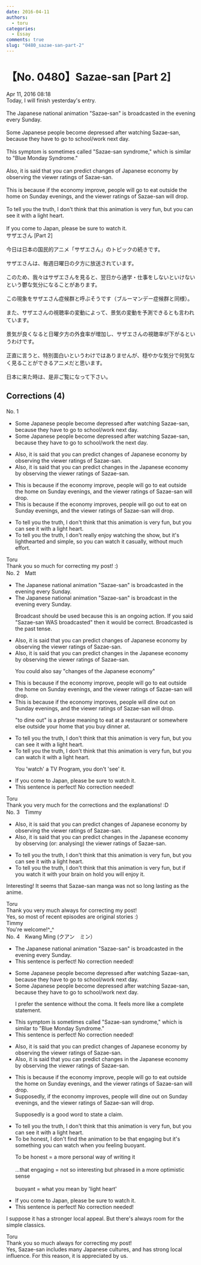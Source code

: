 ```yaml
---
date: 2016-04-11
authors:
  - toru
categories:
  - Essay
comments: true
slug: "0480_sazae-san-part-2"
---
```


# 【No. 0480】Sazae-san [Part 2]
<div class="date">Apr 11, 2016 08:18</div>
<div id="post"><div id="body_show_ori">
Today, I will finish yesterday's entry.<br/><br/>The Japanese national animation "Sazae-san" is broadcasted in the evening every Sunday.<br/><br/>Some Japanese people become depressed after watching Sazae-san, because they have to go to school/work next day.<br/><br/>This symptom is sometimes called "Sazae-san syndrome," which is similar to "Blue Monday Syndrome."<br/><br/>Also, it is said that you can predict changes of Japanese economy by observing the viewer ratings of Sazae-san.<br/><br/>This is because if the economy improve, people will go to eat outside the home on Sunday evenings, and the viewer ratings of Sazae-san will drop.<br/><br/>To tell you the truth, I don't think that this animation is very fun, but you can see it with a light heart.<br/><br/>If you come to Japan, please be sure to watch it.
</div></div>

<!-- more -->

<div id="post_ja"><div id="body_show_mo">
サザエさん [Part 2]<br/><br/>今日は日本の国民的アニメ「サザエさん」のトピックの続きです。<br/><br/>サザエさんは、毎週日曜日の夕方に放送されています。<br/><br/>このため、我々はサザエさんを見ると、翌日から通学・仕事をしないといけないという鬱な気分になることがあります。<br/><br/>この現象をサザエさん症候群と呼ぶそうです（ブルーマンデー症候群と同様）。<br/><br/>また、サザエさんの視聴率の変動によって、景気の変動を予測できるとも言われています。<br/><br/>景気が良くなると日曜夕方の外食率が増加し、サザエさんの視聴率が下がるというわけです。<br/><br/>正直に言うと、特別面白いというわけではありませんが、穏やかな気分で何気なく見ることができるアニメだと思います。<br/><br/>日本に来た時は、是非ご覧になって下さい。
</div></div>

## Corrections (4)
<div id="block"><div class="first_name"> No. 1　<span class="just_name"></span></div><div id="block2">
<ul class="correction_field">
<li class="incorrect">Some Japanese people become depressed after watching Sazae-san, because they have to go to school/work next day.</li>
<li class="corrected correct">
Some Japanese people become depressed after watching Sazae-san, because they have to go to school/work <span class="f_blue">the</span> next day.
</li>
</ul>
<ul class="correction_field">
<li class="incorrect">Also, it is said that you can predict changes of Japanese economy by observing the viewer ratings of Sazae-san.</li>
<li class="corrected correct">
Also, it is said that you can predict changes in <span class="f_blue">the</span> Japanese economy by observing the viewer ratings of Sazae-san.
</li>
</ul>
<ul class="correction_field">
<li class="incorrect">This is because if the economy improve, people will go to eat outside the home on Sunday evenings, and the viewer ratings of Sazae-san will drop.</li>
<li class="corrected correct">
This is because if the economy improve<span class="f_blue">s</span>, people will go out to eat on Sunday evenings, and the viewer ratings of Sazae-san will drop.
</li>
</ul>
<ul class="correction_field">
<li class="incorrect">To tell you the truth, I don't think that this animation is very fun, but you can see it with a light heart.</li>
<li class="corrected correct">
To tell you the truth, I don't really enjoy watching the show, but it's lighthearted and simple, so you can watch it casually, without much effort.
</li>
</ul>
</div><div class="name"><span class="just_name">Toru</span><br>
Thank you so much for correcting my post! :)
</div>
</div>
<div id="block"><div class="first_name"> No. 2　<span class="just_name">Matt</span></div><div id="block2">
<ul class="correction_field">
<li class="incorrect">The Japanese national animation "Sazae-san" is broadcasted in the evening every Sunday.</li>
<li class="corrected correct">
The Japanese national animation "Sazae-san" is broadcast in the evening every Sunday.
<p class="correction_comment">Broadcast should be used because this is an ongoing action. If you said "Sazae-san WAS broadcasted" then it would be correct. Broadcasted is the past tense.</p>
</li>
</ul>
<ul class="correction_field">
<li class="incorrect">Also, it is said that you can predict changes of Japanese economy by observing the viewer ratings of Sazae-san.</li>
<li class="corrected correct">
Also, it is said that you can predict changes in the Japanese economy by observing the viewer ratings of Sazae-san.
<p class="correction_comment">You could also say "changes of the Japanese economy"</p>
</li>
</ul>
<ul class="correction_field">
<li class="incorrect">This is because if the economy improve, people will go to eat outside the home on Sunday evenings, and the viewer ratings of Sazae-san will drop.</li>
<li class="corrected correct">
This is because if the economy improves, people will dine out on Sunday evenings, and the viewer ratings of Sazae-san will drop.
<p class="correction_comment">"to dine out" is a phrase meaning to eat at a restaurant or somewhere else outside your home that you buy dinner at.</p>
</li>
</ul>
<ul class="correction_field">
<li class="incorrect">To tell you the truth, I don't think that this animation is very fun, but you can see it with a light heart.</li>
<li class="corrected correct">
To tell you the truth, I don't think that this animation is very fun, but you can watch it with a light heart.
<p class="correction_comment">You 'watch' a TV Program, you don't 'see' it.</p>
</li>
</ul>
<ul class="correction_field">
<li class="incorrect">If you come to Japan, please be sure to watch it.</li>
<li class="corrected perfect">This sentence is perfect! No correction needed!</li>
</ul>
</div><div class="name"><span class="just_name">Toru</span><br>
Thank you very much for the corrections and the explanations! :D
</div>
</div>
<div id="block"><div class="first_name"> No. 3　<span class="just_name">Timmy</span></div><div id="block2">
<ul class="correction_field">
<li class="incorrect">Also, it is said that you can predict changes of Japanese economy by observing the viewer ratings of Sazae-san.</li>
<li class="corrected correct">
Also, it is said that you can predict changes in the Japanese economy by observing (or: <span class="f_blue">analysing</span>) the viewer ratings of Sazae-san.
</li>
</ul>
<ul class="correction_field">
<li class="incorrect">To tell you the truth, I don't think that this animation is very fun, but you can see it with a light heart.</li>
<li class="corrected correct">
To tell you the truth, I don't think that this animation is very fun, but <span class="f_blue">if</span> you<span class="f_blue"> </span>watch it with <span class="f_blue">your brain on hold you will enjoy it.</span>
</li>
</ul>
<p class="comment_small">
 Interesting! It seems that Sazae-san manga was not so long lasting as the anime.
</p>

</div><div class="name"><span class="just_name">Toru</span><br>
Thank you very much always for correcting my post!<br/>Yes, so most of recent episodes are original stories :)
</div>
<div class="name"><span class="just_name">Timmy</span><br>
You're welcome!^_^
</div>
</div>
<div id="block"><div class="first_name"> No. 4　<span class="just_name">Kwang Ming (クアン　ミン）</span></div><div id="block2">
<ul class="correction_field">
<li class="incorrect">The Japanese national animation "Sazae-san" is broadcasted in the evening every Sunday.</li>
<li class="corrected perfect">This sentence is perfect! No correction needed!</li>
</ul>
<ul class="correction_field">
<li class="incorrect">Some Japanese people become depressed after watching Sazae-san, because they have to go to school/work next day.</li>
<li class="corrected correct">
Some Japanese people become depressed after watching Sazae-san<span class="sline"><span class="f_red">,</span></span> because they have to go to school/work next day.
<p class="correction_comment">I prefer the sentence without the coma. It feels more like a complete statement.</p>
</li>
</ul>
<ul class="correction_field">
<li class="incorrect">This symptom is sometimes called "Sazae-san syndrome," which is similar to "Blue Monday Syndrome."</li>
<li class="corrected perfect">This sentence is perfect! No correction needed!</li>
</ul>
<ul class="correction_field">
<li class="incorrect">Also, it is said that you can predict changes of Japanese economy by observing the viewer ratings of Sazae-san.</li>
<li class="corrected correct">
Also, it is said that you can predict changes<span class="f_blue"> in the</span> Japanese economy by observing the viewer ratings of Sazae-san.
</li>
</ul>
<ul class="correction_field">
<li class="incorrect">This is because if the economy improve, people will go to eat outside the home on Sunday evenings, and the viewer ratings of Sazae-san will drop.</li>
<li class="corrected correct">
Supposedly, if the economy <span class="f_blue">improves</span>, people <span class="f_blue">will dine out </span>on Sunday evenings, and the viewer ratings of Sazae-san will drop.
<p class="correction_comment">Supposedly is a good word to state a claim.</p>
</li>
</ul>
<ul class="correction_field">
<li class="incorrect">To tell you the truth, I don't think that this animation is very fun, but you can see it with a light heart.</li>
<li class="corrected correct">
<span class="f_blue">To be honest,</span> I don't <span class="f_blue">find </span>the animation to be <span class="f_blue">that engaging</span> but it's something you can watch <span class="f_blue">when you feeling buoyant.</span>
<p class="correction_comment">To be honest = a more personal way of writing it<br/><br/>...that engaging = not so interesting but phrased in a more optimistic sense<br/><br/>buoyant = what you mean by 'light heart'</p>
</li>
</ul>
<ul class="correction_field">
<li class="incorrect">If you come to Japan, please be sure to watch it.</li>
<li class="corrected perfect">This sentence is perfect! No correction needed!</li>
</ul>
<p class="comment_small">
 I suppose it has a stronger local appeal. But there's always room for the simple classics.
</p>

</div><div class="name"><span class="just_name">Toru</span><br>
Thank you so much always for correcting my post!<br/>Yes, Sazae-san includes many Japanese cultures, and has strong local influence. For this reason, it is appreciated by us.
</div>
</div>
